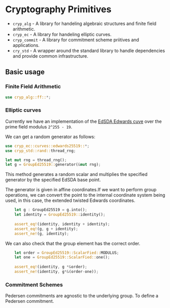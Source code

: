 # Cryptography Primitives 


* `cryp_alg` - A library for handeling algebraic structures and finite field arithmetic.
* `cryp_ec` - A library for handeling elliptic curves.
* `cryp_commit` - A library for commitment scheme priitives and applications.
* `cry_std` - A wrapper around the standard library to handle dependencies and provide common infrastructure.

## Basic usage

### Finite Field Arithmetic 

```rust
use cryp_alg::ff::*;

```

### Elliptic curves
Currently we have an implementation of the [EdSDA Edwards cuve](https://www.rfc-editor.org/rfc/rfc8032#page-16) over the prime field modulus `2^255 - 19`.

We can get a random generator as follows:
```rust
use cryp_ec::curves::edwards25519::*;
use cryp_std::rand::thread_rng;

let mut rng = thread_rng();
let g = GroupEd25519::generator(&mut rng);
```
This method generates a random scalar and multiplies the specified generator by the specified EdSDA base point.

The generator is given in affine coordinates.If we want to perform group operations, we can convert the point to the internal coordinate system being used, in this case, the extended twisted Edwards coordinates. 

```rust
    let g : GroupEd25519 = g.into();
    let identity = GroupEd25519::identity();
    
    assert_eq!(identity, identity + identity);
    assert_eq!(g, g + identity);
    assert_ne!(g, identity);
```
We can also check that the group element has the correct order.

```rust
    let order = GroupEd25519::ScalarFied::MODULUS;
    let one = GroupEd25519::ScalarFied::one();
 
    assert_eq!(identity, g *&order);
    assert_ne!(identity, g*&(order-one));
```

### Commitment Schemes

Pedersen commitments are agnostic to the underlying group. To define a Pedersen commitment.